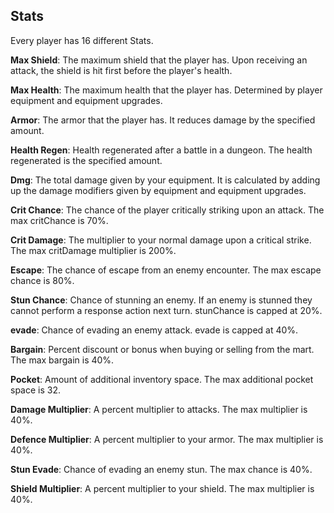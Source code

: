 ## Stats

Every player has 16 different Stats.  

**Max Shield**:  The maximum shield that the player has. Upon receiving an attack, the shield is hit first before the player's health.  
  
**Max Health**:  The maximum health that the player has. Determined by player equipment and equipment upgrades.  
  
**Armor**:  The armor that the player has. It reduces damage by the specified amount.  
  
**Health Regen**:  Health regenerated after a battle in a dungeon. The health regenerated is the specified amount.  
  
**Dmg**:  The total damage given by your equipment. It is calculated by adding up the damage modifiers given by equipment and equipment upgrades.  
  
**Crit Chance**:  The chance of the player critically striking upon an attack. The max critChance is 70%.  
  
**Crit Damage**:  The multiplier to your normal damage upon a critical strike. The max critDamage multiplier is 200%.  
  
**Escape**:  The chance of escape from an enemy encounter. The max escape chance is 80%.  
  
**Stun Chance**:  Chance of stunning an enemy. If an enemy is stunned they cannot perform a response action next turn. stunChance is capped at 20%.  
  
**evade**:  Chance of evading an enemy attack. evade is capped at 40%.  
  
**Bargain**:  Percent discount or bonus when buying or selling from the mart. The max bargain is 40%.  
  
**Pocket**:  Amount of additional inventory space. The max additional pocket space is 32.  
  
**Damage Multiplier**:  A percent multiplier to attacks. The max multiplier is 40%.  
  
**Defence Multiplier**: A percent multiplier to your armor. The max multiplier is 40%.  
  
**Stun Evade**:  Chance of evading an enemy stun. The max chance is 40%.  
  
**Shield Multiplier**:  A percent multiplier to your shield. The max multiplier is 40%.  
